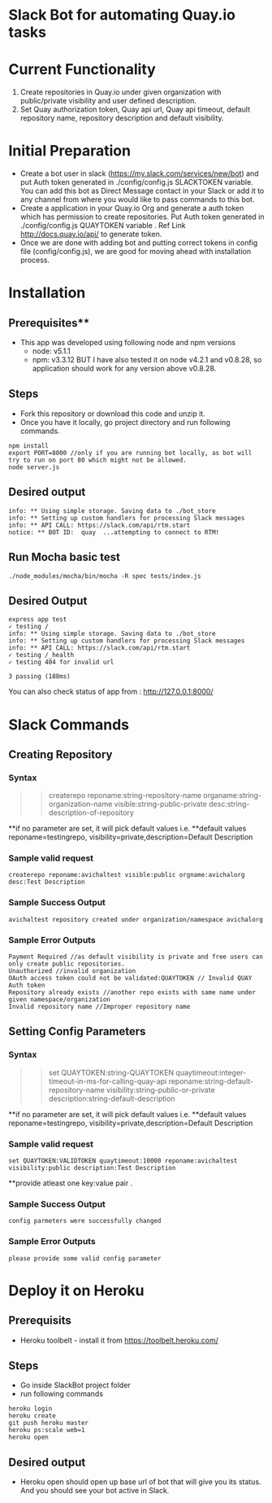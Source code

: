 Slack Bot for automating Quay.io tasks
======

# Current Functionality
1. Create repositories in Quay.io under given organization with public/private visibility and user defined description.
2. Set Quay authorization token, Quay api url, Quay api timeout, default repository name,
repository description and default visibility.

# Initial Preparation
- Create a bot user in slack (https://my.slack.com/services/new/bot) and put Auth token generated in ./config/config.js SLACKTOKEN variable. You can add this bot as Direct Message contact in your Slack or add it to any channel from where you would like to pass commands to this bot.
- Create a application in your Quay.io Org and generate a auth token which has permission to create repositories. Put Auth token generated in ./config/config.js QUAYTOKEN variable . Ref Link http://docs.quay.io/api/ to generate token.
- Once we are done with adding bot and putting correct tokens in config file (config/config.js), we are good for moving ahead with installation process.

# Installation

## Prerequisites**
- This app was developed using following node and npm versions 
    - node: v5.1.1
    - npm: v3.3.12
BUT I have also tested it on node v4.2.1 and v0.8.28, so application should work for any version above v0.8.28.

## Steps
- Fork this repository or download this code and unzip it.
- Once you have it locally, go project directory and run following commands.

```shell
npm install
export PORT=8000 //only if you are running bot locally, as bot will try to run on port 80 which might not be allowed.
node server.js
```
## Desired output

```shell
info: ** Using simple storage. Saving data to ./bot_store
info: ** Setting up custom handlers for processing Slack messages
info: ** API CALL: https://slack.com/api/rtm.start
notice: ** BOT ID:  quay  ...attempting to connect to RTM!
```

## Run Mocha basic test

```shell
./node_modules/mocha/bin/mocha -R spec tests/index.js
```

## Desired Output

```shell
express app test
✓ testing /
info: ** Using simple storage. Saving data to ./bot_store
info: ** Setting up custom handlers for processing Slack messages
info: ** API CALL: https://slack.com/api/rtm.start
✓ testing /_health
✓ testing 404 for invalid url

3 passing (188ms)
```


You can also check status of app from : http://127.0.0.1:8000/

# Slack Commands


## Creating Repository

### Syntax
>> createrepo reponame:string-repository-name organame:string-organization-name visible:string-public-private desc:string-description-of-repository 

**if no parameter are set, it will pick default values i.e.
**default values reponame=testingrepo, visibility=private,description=Default Description  

### Sample valid request
```shell
createrepo reponame:avichaltest visible:public orgname:avichalorg desc:Test Description
```
### Sample Success Output
```shell
avichaltest repository created under organization/namespace avichalorg
```
### Sample Error Outputs
```shell
Payment Required //as default visibility is private and free users can only create public repositories.
Unauthorized //invalid organization
OAuth access token could not be validated:QUAYTOKEN // Invalid QUAY Auth token
Repository already exists //another repo exists with same name under given namespace/organization
Invalid repository name //Improper repository name
```
## Setting Config Parameters

### Syntax
>> set QUAYTOKEN:string-QUAYTOKEN quaytimeout:integer-timeout-in-ms-for-calling-quay-api reponame:string-default-repository-name visibility:string-public-or-private description:string-default-description

**if no parameter are set, it will pick default values i.e.
**default values reponame=testingrepo, visibility=private,description=Default Description  

### Sample valid request
```shell
set QUAYTOKEN:VALIDTOKEN quaytimeout:10000 reponame:avichaltest visibility:public description:Test Description
```

**provide atleast one key:value pair . 

### Sample Success Output
```shell
config parmeters were successfully changed
```
### Sample Error Outputs
```shell
please provide some valid config parameter
```


# Deploy it on Heroku

## Prerequisits
- Heroku toolbelt - install it from https://toolbelt.heroku.com/

## Steps
- Go inside SlackBot project folder
- run following commands

```shell
heroku login
heroku create
git push heroku master
heroku ps:scale web=1
heroku open
```

## Desired output
- Heroku open should open up base url of bot that will give you its status. And you should see your bot active in Slack.
